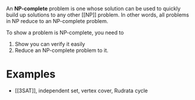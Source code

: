 An **NP-complete** problem is one whose solution can be used to quickly build up solutions to any other [[NP]] problem. In other words, all problems in NP reduce to an NP-complete problem.

To show a problem is NP-complete, you need to

1. Show you can verify it easily
2. Reduce an NP-complete problem to it.


# Examples

* [[3SAT]], independent set, vertex cover, Rudrata cycle